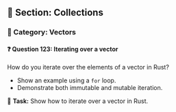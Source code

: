 ## 📘 Section: Collections  
### 🔹 Category: Vectors  
#### ❓ Question 123: Iterating over a vector

How do you iterate over the elements of a vector in Rust?

- Show an example using a `for` loop.
- Demonstrate both immutable and mutable iteration.

🔧 **Task:** Show how to iterate over a vector in Rust.
